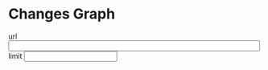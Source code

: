 # Changes Graph

<lively-import src="_navigation.html"></lively-import>

<div>
url <input style="width:500px" id="url" value=""><br>
limit <input id="limit">
</div>

<script>
  import Paths from "src/client/paths.js"
  import moment from "src/external/moment.js";  
  import diff from 'src/external/diff-match-patch.js';
  import AnsiColorFilter from "src/external/ansi-to-html.js"
  
  
  
  class ChangesGraph {

    static connectInput(element, initValue, update) {
      element.value = initValue
      element.addEventListener("change", function(evt) {
          update(this.value)
      })
    }
    
    static query(query) {
      return lively.query(this.ctx, query)
    }
    
    static async create(ctx) {
      this.ctx = ctx
      var dmp = new diff.diff_match_patch();
      var baseUrl = lively4url + "/"
      var url = "https://lively-kernel.org/lively4/lively4-jens/src/client/auth-dropbox.js"

      this.query("input#url").value = url
      var limitElement = this.query("input#limit")
      
      limitElement.value = 200
      
      var urlElement = this.query("input#url")
      var container = this.query("lively-container");
      var graphviz = await (<graphviz-dot></graphviz-dot>)
      var livelySync = await (<lively-sync></lively-sync>)
      livelySync.setRepository(lively4url.replace(/.*\//,""))


      var limit = Number(limitElement.value)
      limitElement.addEventListener("change", function(evt) {
          limit = Number(this.value)
          updateTable() // on Enter
        //}
      });

      urlElement.addEventListener("change", function(evt) {
          url = this.value
          updateTable() // on Enter
        //}
      });

      var data   
      var baseData 
      var baseDataMap
      var baseDataChildrenMap

      var changes

      var updateTable = async () => {

        details.innerHTML = ""

        // we need the whole graph to get the topology straight...
        baseData = (await lively.files.loadVersions(baseUrl, true).then(r => r.json())).versions

        baseDataMap = new Map()
        baseDataChildrenMap = new Map()
        baseData.forEach(ea => {
          if (ea) {
            baseDataMap.set(ea.version, ea)      

            if (ea.parents) {
              ea.parents.split(" ").forEach(eaParent => {
                var children = baseDataChildrenMap.get(eaParent) || []
                children.push(ea.version)
                baseDataChildrenMap.set(eaParent, children)
              })
            }
          }
        })

        // get data
        data = (await lively.files.loadVersions(url, true).then(r => r.json())).versions
        data = data.filter(ea => ea && ea.version) // cleanup

        data = data.slice(0, limit)
        changes = new Map()


        var fullNodes = new Set()
        var parents = new Set()

        var DashedEdgeStyle = `[color="gray" style="dashed" arrowhead="open" arrowsize=.7]`


        var edges = new Set()
        var nodes = []
        var selectedChange 
        var selectedNode 

        function key(id) {
          return "_" + id.replace(/[^a-z0-9A-Z_]/g,"")
        }

        function addEdge(a , b, style="") {
          edges.add(key(a)  + " -> " +  key(b) + style)
        }

        data.forEach(ea => {
          var version = ea.version
          changes.set(key(version), ea)
          nodes.push(key(version) + `[shape=box fontsize="8" fontname="helvetica" label="${
            ea.version + " " + ea.author + "\n" + 
            moment(ea.date).format("YYYY-MM-DD hh:mm:ss") + "\n" + 
            ea.comment.slice(0,200)
          }"]`)
          fullNodes.add(version)
        })

        data.forEach(ea => {
          var version = ea.version
          if (ea.parents) {        
            ea.parents.split(" ").forEach(eaParent => {
              var style = `[color="gray50" arrowhead="open" arrowsize=.7]`
              if (!fullNodes.has(eaParent)) {
                style = DashedEdgeStyle
              }
              addEdge(version, eaParent, style)  
              parents.add(eaParent)
            })
          }
        })


        var tanglingParents = [...parents].filter(ea => !fullNodes.has(ea))
        tanglingParents.forEach(ea => {
          nodes.push(key(ea) + `[shape=rectangle style="dashed" fontsize="8" fontcolor="gray" color="gray" fontname="helvetica" label="${ea}" ]`)
        })


        tanglingParents.forEach(ea => {
          var path = findConnectingPath(ea)
          if (path) {
            console.log("FOUND " + path)
            addShortPath(path)
          } else {
            console.log("nothing found for" + ea)
          }
        })

        function findConnectingPath(version, path, depth=0, visited=new Set()) {
          if (!version) throw new Error("version missing")
          if (visited.has(version))  return
          visited.add(version)
          if (depth > 10000) {
            // addEdges(path)
            // console.log("stop search at depth " + depth + " path: ", path)
            return null
          }
          if (!path) path = [version]
          // console.log("findConnectionPath ", version, path)
          var change = baseDataMap.get(version)
          if (!change) {
            debugger
            return // nothing found? should this happen
          }
          var parents = change.parents.split(" ")
          for(var eaParentVersion of parents) {
            if (fullNodes.has(eaParentVersion) ) {
              return path.concat([eaParentVersion]) // found something!
            } else {
              // depth first search
              var found = eaParentVersion && findConnectingPath(eaParentVersion, path.concat([eaParentVersion]), depth + 1, visited)
              if (found) {
                // console.log("found ... " + found)
                return found 
              }
            }
          }
          return null
        }

        function addEdges(path) {
          var lastVersion
          path.forEach(ea => {
            if (ea && lastVersion) {
              addEdge(lastVersion, ea)
            }
            lastVersion = ea
          })
        }

        function addShortPath(path) {
          addEdge(path.first, path.last,  DashedEdgeStyle)
          // var shortCut = ""+path.first + "_TO_" + path.last
          // addEdge(path.first, shortCut)
          // addEdge(shortCut, path.last)
        }


        graphviz.innerHTML = `<` +`script type="graphviz">digraph {
          ${Array.from(edges).join(";")} 
          ${nodes.join(";")} 
        }<` + `/script>}`
        await graphviz.updateViz()

        graphviz.shadowRoot.querySelectorAll("g.node").forEach(ea => {
          ea.addEventListener("click", async (evt) => {
            var key = ea.querySelector('title').textContent
            var change = changes.get(key)
            if (!change) return

            if (evt.shiftKey) {
              lively.openInspector({baseDataMap, baseDataChildrenMap, change})
              return
            }

            if (selectedNode) {
              selectedNode.querySelector("polygon").setAttribute("fill", "none")
            }
            selectedNode = ea
            selectedNode.querySelector("polygon").setAttribute("fill", "lightgray")
            selectedChange = change
            details.innerHTML = await livelySync.gitControl("show", undefined, {
              gitcommit: change.version,
              gitusecolor: "true",
            }).then(text => {
              return livelySync.linkifyFiles(new AnsiColorFilter().toHtml(text.replace(/</g, "&lt;")))
            })

            // JSON.stringify(change, undefined, 2)
            lively.setGlobalPosition(details, lively.getGlobalBounds(selectedNode).topRight().addPt(lively.pt(10,0)))
          })
        })
      }

      var details = <div id="details"></div>
      updateTable()

      var style = document.createElement("style")
      style.textContent = `
      td.comment {
        max-width: 300px
      }
      div#root {
        overflow: visible;
        width: 5000px;
        height: 800px;
      }
      div#details {
        position: absolute;
        font-family: monospace;
        white-space: pre;
        font-size: 8pt;
        background-color: lightgray;
        border: 1px solid gray;
        padding: 5px;
      }
      `

      var div = document.createElement("div")
      div.id = "root"
      div.appendChild(style)
      div.appendChild(graphviz)
      div.appendChild(details)
      return div
    }
  }
  ChangesGraph.create(this)
</script>